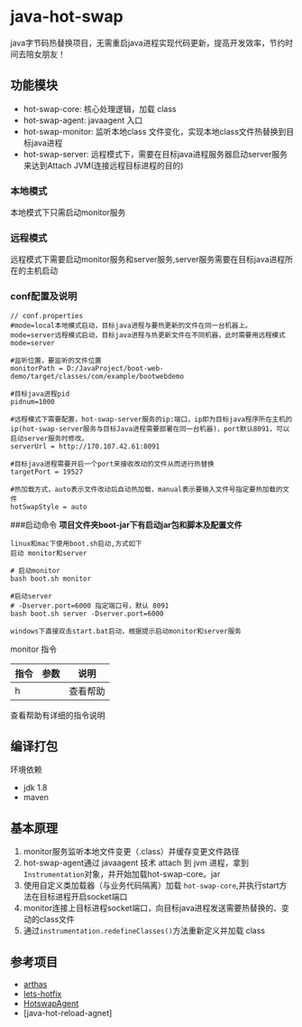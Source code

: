 # java-hot-swap

java字节码热替换项目，无需重启java进程实现代码更新，提高开发效率，节约时间去陪女朋友！

## 功能模块

- hot-swap-core: 核心处理逻辑，加载 class
- hot-swap-agent: javaagent 入口
- hot-swap-monitor: 监听本地class 文件变化，实现本地class文件热替换到目标java进程
- hot-swap-server: 远程模式下，需要在目标java进程服务器启动server服务来达到Attach JVM(连接远程目标进程的目的)



### 本地模式
本地模式下只需启动monitor服务
### 远程模式
远程模式下需要启动monitor服务和server服务,server服务需要在目标java进程所在的主机启动

### conf配置及说明

```properties
// conf.properties
#mode=local本地模式启动，目标java进程与要热更新的文件在同一台机器上。mode=server远程模式启动，目标java进程与热更新文件在不同机器，此时需要用远程模式
mode=server

#监听位置，要监听的文件位置
monitorPath = D:/JavaProject/boot-web-demo/target/classes/com/example/bootwebdemo

#目标java进程pid
pidnum=1000

#远程模式下需要配置，hot-swap-server服务的ip:端口，ip即为目标java程序所在主机的ip(hot-swap-server服务与目标Java进程需要部署在同一台机器)，port默认8091，可以启动server服务时修改。
serverUrl = http://170.107.42.61:8091

#目标java进程需要开启一个port来接收改动的文件从而进行热替换
targetPort = 19527

#热加载方式，auto表示文件改动后自动热加载，manual表示要输入文件号指定要热加载的文件
hotSwapStyle = auto
```









###启动命令
<b>项目文件夹boot-jar下有启动jar包和脚本及配置文件</b>
```
linux和mac下使用boot.sh启动,方式如下
启动 monitor和server

# 启动monitor
bash boot.sh monitor 

#启动server
# -Dserver.port=6000 指定端口号，默认 8091
bash boot.sh server -Dserver.port=6000

windows下直接双击start.bat启动，根据提示启动monitor和server服务
```

monitor 指令

| 指令       | 参数      | 说明              |
|----------|---------|-----------------|
| h       |       | 查看帮助            |
查看帮助有详细的指令说明




## 编译打包

环境依赖

- jdk 1.8
- maven





## 基本原理

1. monitor服务监听本地文件变更（.class）并缓存变更文件路径
2. hot-swap-agent通过 javaagent 技术 attach 到 jvm 进程，拿到`Instrumentation`对象，并开始加载hot-swap-core。jar
3. 使用自定义类加载器（与业务代码隔离）加载 `hot-swap-core`,并执行start方法在目标进程开启socket端口 
4. monitor连接上目标进程socket端口，向目标java进程发送需要热替换的、变动的class文件
5. 通过`instrumentation.redefineClasses()`方法重新定义并加载 class


## 参考项目

- [arthas](https://github.com/alibaba/arthas)
- [lets-hotfix](https://github.com/liuzhengyang/lets-hotfix)
- [HotswapAgent](https://github.com/HotswapProjects/HotswapAgent)
- [java-hot-reload-agnet]

